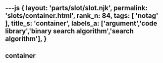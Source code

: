 ---js
{
  layout: 'parts/slot/slot.njk',
  permalink: 'slots/container.html',
  rank_n: 84,
  tags: [ 'notag' ],
  title_s: 'container',
  labels_a: ['argument','code library','binary search algorithm','search algorithm'],
}
---
## container


